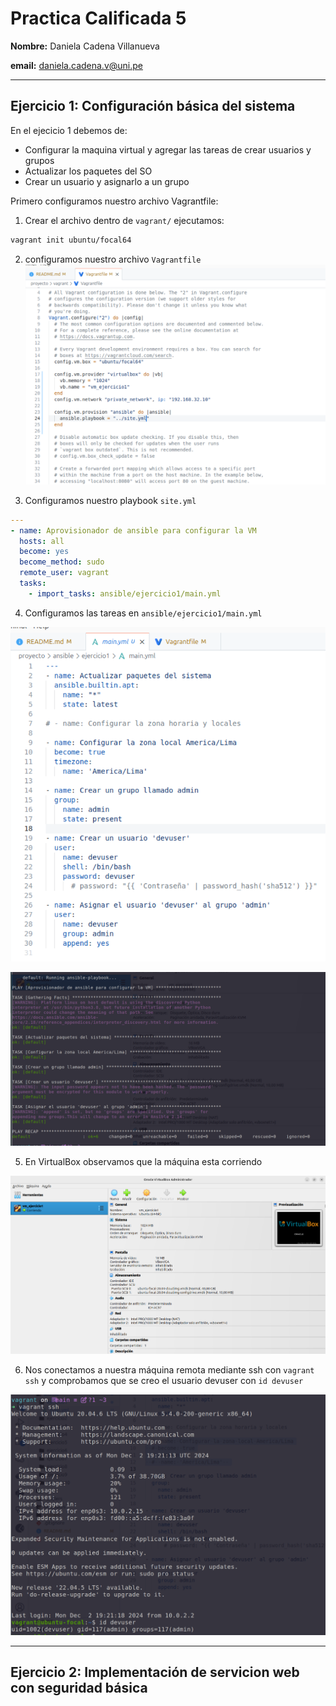 # Practica Calificada 5

**Nombre:** Daniela Cadena Villanueva

**email:** daniela.cadena.v@uni.pe

-----
## Ejercicio 1: Configuración básica del sistema

En el ejecicio 1 debemos de:
- Configurar la maquina virtual y agregar las tareas de crear usuarios y grupos
- Actualizar los paquetes del SO
- Crear un usuario y asignarlo a un grupo

Primero configuramos nuestro archivo Vagrantfile:

1. Crear el archivo dentro de `vagrant/` ejecutamos:

```bash
vagrant init ubuntu/focal64
``` 
2. configuramos nuestro archivo `Vagrantfile`
![](docs/ej1/ej1vagrantfile.png)

3. Configuramos nuestro playbook `site.yml`

```yaml
---
- name: Aprovisionador de ansible para configurar la VM
  hosts: all
  become: yes
  become_method: sudo
  remote_user: vagrant
  tasks:
    - import_tasks: ansible/ejercicio1/main.yml
```

4. Configuramos las tareas en `ansible/ejercicio1/main.yml`

![](docs/ej1/tasks.png)

![](docs/ej1/ej1tarea.png)

5. En VirtualBox observamos que la máquina esta corriendo

![](docs/ej1/ej1vbox.png)

6. Nos conectamos a nuestra máquina remota mediante ssh con `vagrant ssh` y comprobamos que se creo el usuario devuser con `id devuser`

![](docs/ej1/ej1_ssh.png)

----

## Ejercicio 2: Implementación de servicion web con seguridad básica

